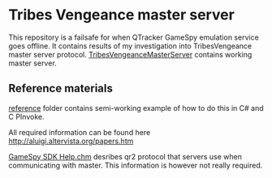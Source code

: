 Tribes Vengeance master server
==============================

This repository is a failsafe for when QTracker GameSpy emulation service goes offline. It contains results of my investigation into TribesVengeance master server protocol. [TribesVengeanceMasterServer](TribesVengeanceMasterServer) contains working master server.

Reference materials
-------------------

[reference](reference) folder contains semi-working example of how to do this in C# and C PInvoke.

All required information can be found here http://aluigi.altervista.org/papers.htm

[GameSpy SDK Help.chm](GameSpySDKHelp.chm) desribes qr2 protocol that servers use when communicating with master. This information is however not really required.